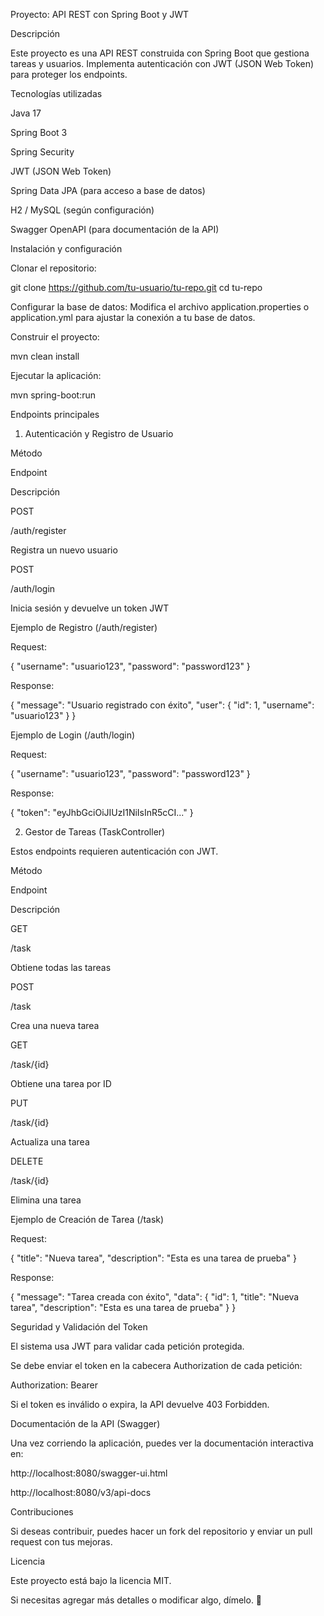 Proyecto: API REST con Spring Boot y JWT

Descripción

Este proyecto es una API REST construida con Spring Boot que gestiona tareas y usuarios. Implementa autenticación con JWT (JSON Web Token) para proteger los endpoints.

Tecnologías utilizadas

Java 17

Spring Boot 3

Spring Security

JWT (JSON Web Token)

Spring Data JPA (para acceso a base de datos)

H2 / MySQL (según configuración)

Swagger OpenAPI (para documentación de la API)

Instalación y configuración

Clonar el repositorio:

git clone https://github.com/tu-usuario/tu-repo.git
cd tu-repo

Configurar la base de datos:
Modifica el archivo application.properties o application.yml para ajustar la conexión a tu base de datos.

Construir el proyecto:

mvn clean install

Ejecutar la aplicación:

mvn spring-boot:run

Endpoints principales

1. Autenticación y Registro de Usuario

Método

Endpoint

Descripción

POST

/auth/register

Registra un nuevo usuario

POST

/auth/login

Inicia sesión y devuelve un token JWT

Ejemplo de Registro (/auth/register)

Request:

{
  "username": "usuario123",
  "password": "password123"
}

Response:

{
  "message": "Usuario registrado con éxito",
  "user": {
    "id": 1,
    "username": "usuario123"
  }
}

Ejemplo de Login (/auth/login)

Request:

{
  "username": "usuario123",
  "password": "password123"
}

Response:

{
  "token": "eyJhbGciOiJIUzI1NiIsInR5cCI..."
}

2. Gestor de Tareas (TaskController)

Estos endpoints requieren autenticación con JWT.

Método

Endpoint

Descripción

GET

/task

Obtiene todas las tareas

POST

/task

Crea una nueva tarea

GET

/task/{id}

Obtiene una tarea por ID

PUT

/task/{id}

Actualiza una tarea

DELETE

/task/{id}

Elimina una tarea

Ejemplo de Creación de Tarea (/task)

Request:

{
  "title": "Nueva tarea",
  "description": "Esta es una tarea de prueba"
}

Response:

{
  "message": "Tarea creada con éxito",
  "data": {
    "id": 1,
    "title": "Nueva tarea",
    "description": "Esta es una tarea de prueba"
  }
}

Seguridad y Validación del Token

El sistema usa JWT para validar cada petición protegida.

Se debe enviar el token en la cabecera Authorization de cada petición:

Authorization: Bearer <TOKEN>

Si el token es inválido o expira, la API devuelve 403 Forbidden.

Documentación de la API (Swagger)

Una vez corriendo la aplicación, puedes ver la documentación interactiva en:

http://localhost:8080/swagger-ui.html

http://localhost:8080/v3/api-docs

Contribuciones

Si deseas contribuir, puedes hacer un fork del repositorio y enviar un pull request con tus mejoras.

Licencia

Este proyecto está bajo la licencia MIT.

Si necesitas agregar más detalles o modificar algo, dímelo. 🚀

